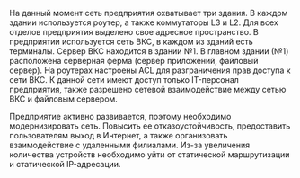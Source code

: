 На данный момент сеть предприятия охватывает три здания. В каждом здании используется роутер, а также коммутаторы L3 и L2.
Для всех отделов предприятия выделено свое адресное пространство. В предприятии используется сеть ВКС, в каждом из зданий есть
терминалы. Сервер ВКС находится в здании №1.
В главном здании (№1) расположена серверная ферма (сервер приложений, файловый сервер).
На роутерах настроены ACL для разграничения прав доступа к сети ВКС. К данной сети имеют доступ только IT-персонал 
предприятия, также разрешено сетевой взаимодействие между сетью ВКС и файловым сервером.

Предприятие активно развивается, поэтому необходимо модернизировать сеть. Повысить ее отказоустойчивость, предоставить пользователям выход в Интернет,
а также организовать взаимодействие с удаленными филиалами. Из-за увеличения количества устройств необходимо уйти от статической 
маршрутизации и статической IP-адресации.



